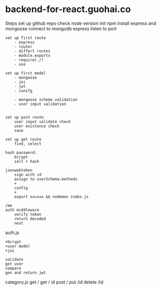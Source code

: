 # backend-for-react.guohai.co




Steps 
	set up github repo 
	check node version 
	init npm 
	install express and mongoose 
	connect to mongodb 
	express listen to port 

	set up first route 
        - express 
        - router 
        - differt routes
        - module.exports
        - require(./)
        - use

    set up first model 
        - mongoose
        - joi
        - jwt 
        - conifg 

        - mongoose schema validation 
        - user input validation 


    set up post route 
        user input validate check 
        user existence check 
        save 
    
    set up get route 
        find, select 
    
    hash password: 
        bcrypt 
        salt + hash

    jsonwebtoken
        sign with id 
        assign to userSchema.methods
        +
        config 
        +
        export xx=xxx && nodemon index.js

    /me 
    auth middleware 
        verify token
        return decoded
        next




auth.js 

    +bcrypt 
    +user model 
    +joi

    validate 
    get user 
    compare 
    gen and return jwt 


category.js 
    get / 
    get / id
    post /
    put /id
    delete /id
    

    